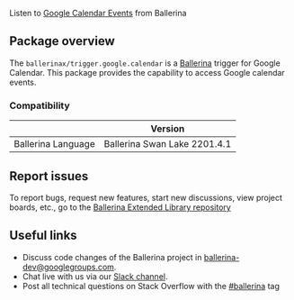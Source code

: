 Listen to [Google Calendar Events](https://calendar.google.com/) from Ballerina

## Package overview
The `ballerinax/trigger.google.calendar` is a [Ballerina](https://ballerina.io/) trigger for Google Calendar.
This package provides the capability to access Google calendar events.

### Compatibility
|                               | Version                        |
|-------------------------------|--------------------------------|
| Ballerina Language            | Ballerina Swan Lake 2201.4.1   |

## Report issues
To report bugs, request new features, start new discussions, view project boards, etc., go to the [Ballerina Extended Library repository](https://github.com/ballerina-platform/ballerina-extended-library)

## Useful links
- Discuss code changes of the Ballerina project in [ballerina-dev@googlegroups.com](mailto:ballerina-dev@googlegroups.com).
- Chat live with us via our [Slack channel](https://ballerina.io/community/slack/).
- Post all technical questions on Stack Overflow with the [#ballerina](https://stackoverflow.com/questions/tagged/ballerina) tag